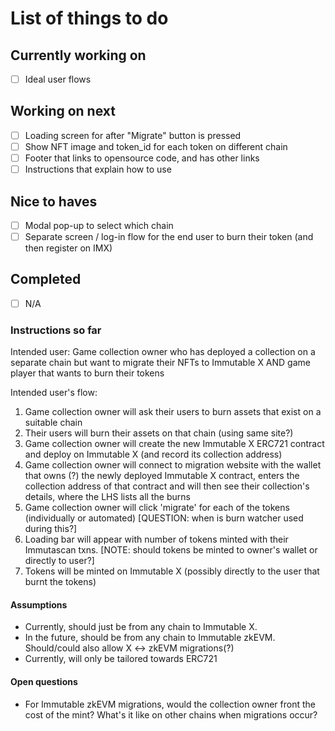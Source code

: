 # List of things to do

## Currently working on
- [ ] Ideal user flows

## Working on next
- [ ] Loading screen for after "Migrate" button is pressed
- [ ] Show NFT image and token_id for each token on different chain
- [ ] Footer that links to opensource code, and has other links
- [ ] Instructions that explain how to use

## Nice to haves
- [ ] Modal pop-up to select which chain
- [ ] Separate screen / log-in flow for the end user to burn their token (and then register on IMX)

## Completed
- [ ] N/A

### Instructions so far
Intended user: Game collection owner who has deployed a collection on a separate chain but want to migrate their NFTs to Immutable X AND game player that wants to burn their tokens

Intended user's flow: 
1. Game collection owner will ask their users to burn assets that exist on a suitable chain
2. Their users will burn their assets on that chain (using same site?)
3. Game collection owner will create the new Immutable X ERC721 contract and deploy on Immutable X (and record its collection address)
4. Game collection owner will connect to migration website with the wallet that owns (?) the newly deployed Immutable X contract, enters the collection address of that contract and will then see their collection's details, where the LHS lists all the burns
5. Game collection owner will click 'migrate' for each of the tokens (individually or automated) [QUESTION: when is burn watcher used during this?]
6. Loading bar will appear with number of tokens minted with their Immutascan txns. [NOTE: should tokens be minted to owner's wallet or directly to user?]
7. Tokens will be minted on Immutable X (possibly directly to the user that burnt the tokens)

#### Assumptions
- Currently, should just be from any chain to Immutable X.
- In the future, should be from any chain to Immutable zkEVM. Should/could also allow X <-> zkEVM migrations(?)
- Currently, will only be tailored towards ERC721

#### Open questions
- For Immutable zkEVM migrations, would the collection owner front the cost of the mint? What's it like on other chains when migrations occur?



